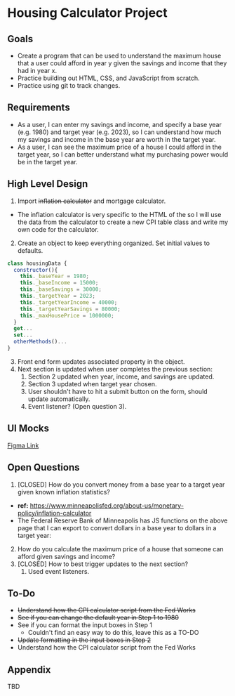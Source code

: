 # Housing Calculator Project
## Goals
- Create a program that can be used to understand the maximum house that a user could afford in year y given the savings and income that they had in year x.
- Practice building out HTML, CSS, and JavaScript from scratch.
- Practice using git to track changes.
## Requirements
- As a user, I can enter my savings and income, and specify a base year (e.g. 1980) and target year (e.g. 2023), so I can understand how much my savings and income in the base year are worth in the target year.
- As a user, I can see the maximum price of a house I could afford in the target year, so I can better understand what my purchasing power would be in the target year.
## High Level Design
1. Import ~~inflation calculator~~ and mortgage calculator.
  - The inflation calculator is very specific to the HTML of the so I will use the data from the calculator to create a new CPI table class and write my own code for the calculator.
2. Create an object to keep everything organized. Set initial values to defaults.
``` JavaScript
class housingData {
  constructor(){
    this._baseYear = 1980;
    this._baseIncome = 15000;
    this._baseSavings = 30000; 
    this._targetYear = 2023;
    this._targetYearIncome = 40000;
    this._targetYearSavings = 80000;
    this._maxHousePrice = 1000000;
  }
  get...
  set...
  otherMethods()...
}
```
3. Front end form updates associated property in the object.
4. Next section is updated when user completes the previous section:
	1. Section 2 updated when year, income, and savings are updated.
	2. Section 3 updated when target year chosen.
	3. User shouldn't have to hit a submit button on the form, should update automatically.
	4. Event listener? (Open question 3).
## UI Mocks
[Figma Link](https://www.figma.com/design/oCDi01Q8QKt1vWMQDbZEkV/HousingCalculatorProject?node-id=0-1&t=3kPk5hvCeegQ70yR-1)
## Open Questions
1. [CLOSED] How do you convert money from a base year to a target year given known inflation statistics?
  - **ref:** https://www.minneapolisfed.org/about-us/monetary-policy/inflation-calculator
  - The Federal Reserve Bank of Minneapolis has JS functions on the above page that I can export to convert dollars in a base year to dollars in a target year:
2. How do you calculate the maximum price of a house that someone can afford given savings and income?
3. [CLOSED] How to best trigger updates to the next section?
	1. Used event listeners.
## To-Do
- ~~Understand how the CPI calculator script from the Fed Works~~
- ~~See if you can change the default year in Step 1 to 1980~~
- See if you can format the input boxes in Step 1
	- Couldn't find an easy way to do this, leave this as a TO-DO
- ~~Update formatting in the input boxes in Step 2~~
- Understand how the CPI calculator script from the Fed Works
## Appendix
TBD

